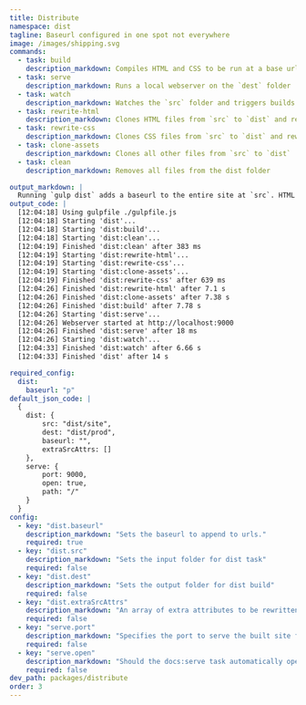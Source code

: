```yaml
---
title: Distribute
namespace: dist
tagline: Baseurl configured in one spot not everywhere
image: /images/shipping.svg
commands:
  - task: build
    description_markdown: Compiles HTML and CSS to be run at a base url
  - task: serve
    description_markdown: Runs a local webserver on the `dest` folder
  - task: watch
    description_markdown: Watches the `src` folder and triggers builds
  - task: rewrite-html
    description_markdown: Clones HTML files from `src` to `dist` and rewrites attributes to include baseurl (`src`, `href`, `srcset` and `meta[http-equiv='refresh']`)
  - task: rewrite-css
    description_markdown: Clones CSS files from `src` to `dist` and rewrites urls to include baseurl
  - task: clone-assets
    description_markdown: Clones all other files from `src` to `dist`
  - task: clean
    description_markdown: Removes all files from the dist folder

output_markdown: |
  Running `gulp dist` adds a baseurl to the entire site at `src`. HTML and CSS files are rewritten to fix references to the new folder structure. All files are cloned into the `dist` folder with the baseurl prepended. Once completed a local webserver will be started on port 9000. Any changes to the `src` folder will trigger a rebuild of the contents.
output_code: |
  [12:04:18] Using gulpfile ./gulpfile.js
  [12:04:18] Starting 'dist'...
  [12:04:18] Starting 'dist:build'...
  [12:04:18] Starting 'dist:clean'...
  [12:04:19] Finished 'dist:clean' after 383 ms
  [12:04:19] Starting 'dist:rewrite-html'...
  [12:04:19] Starting 'dist:rewrite-css'...
  [12:04:19] Starting 'dist:clone-assets'...
  [12:04:19] Finished 'dist:rewrite-css' after 639 ms
  [12:04:26] Finished 'dist:rewrite-html' after 7.1 s
  [12:04:26] Finished 'dist:clone-assets' after 7.38 s
  [12:04:26] Finished 'dist:build' after 7.78 s
  [12:04:26] Starting 'dist:serve'...
  [12:04:26] Webserver started at http://localhost:9000
  [12:04:26] Finished 'dist:serve' after 18 ms
  [12:04:26] Starting 'dist:watch'...
  [12:04:33] Finished 'dist:watch' after 6.66 s
  [12:04:33] Finished 'dist' after 14 s

required_config:
  dist:
    baseurl: "p"
default_json_code: |
  {
    dist: {
        src: "dist/site",
        dest: "dist/prod",
        baseurl: "",
        extraSrcAttrs: []
    },
    serve: {
        port: 9000,
        open: true,
        path: "/"
    }
  }
config:
  - key: "dist.baseurl"
    description_markdown: "Sets the baseurl to append to urls."
    required: true
  - key: "dist.src"
    description_markdown: "Sets the input folder for dist task"
    required: false
  - key: "dist.dest"
    description_markdown: "Sets the output folder for dist build"
    required: false
  - key: "dist.extraSrcAttrs"
    description_markdown: "An array of extra attributes to be rewritten (e.g. data-src)"
    required: false
  - key: "serve.port"
    description_markdown: "Specifies the port to serve the built site from."
    required: false
  - key: "serve.open"
    description_markdown: "Should the docs:serve task automatically open a tab in a browser"
    required: false
dev_path: packages/distribute
order: 3
---
```

